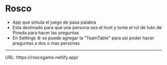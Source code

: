 # Rosco
- App que simula el juego de pasa palabra
- Esta destinado para que una persona sea el host y tome el rol de Iván de Pineda para hacer las preguntas
- En Settings ⚙ se puede agregar la "TeamTable" para asi poder hacer preguntas a dos o mas personas
<hr>
  URL: https://roscogame.netlify.app/
